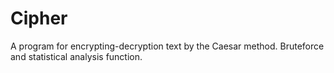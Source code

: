 # Cipher
A program for encrypting-decryption text by the Caesar method. Bruteforce and statistical analysis function.
